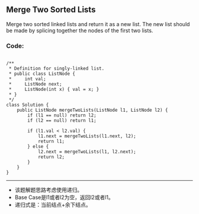 ## Merge Two Sorted Lists
Merge two sorted linked lists and return it as a new list. The new list should be made by splicing together the nodes of the first two lists.

### Code:
<pre><code>
/**
 * Definition for singly-linked list.
 * public class ListNode {
 *     int val;
 *     ListNode next;
 *     ListNode(int x) { val = x; }
 * }
 */
class Solution {
    public ListNode mergeTwoLists(ListNode l1, ListNode l2) {
        if (l1 == null) return l2;
        if (l2 == null) return l1;
        
        if (l1.val < l2.val) {
            l1.next = mergeTwoLists(l1.next, l2);
            return l1;
        } else {
            l2.next = mergeTwoLists(l1, l2.next);
            return l2;
        }
    }
}
</code></pre>

***
* 该题解题思路考虑使用递归。
* Base Case是l1或者l2为空，返回l2或者l1。
* 递归式是：当前结点+余下结点。
